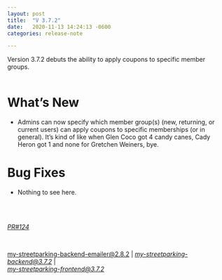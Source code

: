 ```yaml
---
layout: post
title:  "V 3.7.2"
date:   2020-11-13 14:24:13 -0600
categories: release-note

---
```

Version 3.7.2  debuts the ability to apply coupons to specific member groups.
<br/><br/>


# What’s New
- Admins can now specify which member group(s) (new, returning, or current users) can apply coupons to specific memberships (or in general). It’s kind of like when Glen Coco got 4 candy canes, Cady Heron got 1 and none for Gretchen Weiners, bye. 


# Bug Fixes
- Nothing to see here.
<br/>
  

<br/>


*[PR#124](https://github.com/streetparking/my-streetparking/pull/124#issue-518798063)*

<br/>

my-streetparking-backend-emailer@2.8.2 \| *[my-streetparking-backend@3.7.2](https://github.com/streetparking/my-streetparking/blob/development/packages/my-streetparking-backend/CHANGELOG.md)* \| <br> *[my-streetparking-frontend@3.7.2](https://github.com/streetparking/my-streetparking/blob/development/packages/my-streetparking-frontend/CHANGELOG.md)* 



 
 
 